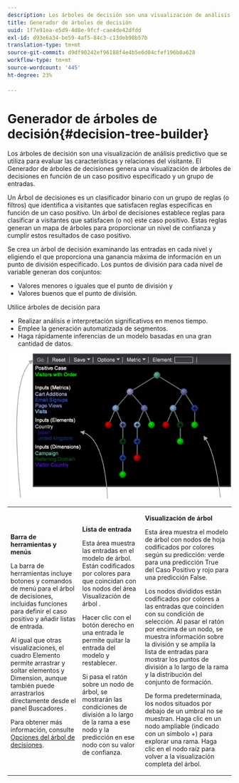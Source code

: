 ```yaml
---
description: Los árboles de decisión son una visualización de análisis predictivo que se utiliza para evaluar las características y relaciones del visitante. El Generador de árboles de decisiones genera una visualización de árboles de decisiones en función de un caso positivo especificado y un grupo de entradas.
title: Generador de árboles de decisión
uuid: 1f7e91ea-e5d9-4d8e-9fcf-cae4de42dfdd
exl-id: d93e6a34-be59-4af5-84c3-c13deb98b57b
translation-type: tm+mt
source-git-commit: d9df90242ef96188f4e4b5e6d04cfef196b0a628
workflow-type: tm+mt
source-wordcount: '445'
ht-degree: 23%

---
```


# Generador de árboles de decisión{#decision-tree-builder}

Los árboles de decisión son una visualización de análisis predictivo que se utiliza para evaluar las características y relaciones del visitante. El Generador de árboles de decisiones genera una visualización de árboles de decisiones en función de un caso positivo especificado y un grupo de entradas.

Un Árbol de decisiones es un clasificador binario con un grupo de reglas (o filtros) que identifica a visitantes que satisfacen reglas específicas en función de un caso positivo. Un árbol de decisiones establece reglas para clasificar a visitantes que satisfacen (o no) este caso positivo. Estas reglas generan un mapa de árboles para proporcionar un nivel de confianza y cumplir estos resultados de caso positivo.

Se crea un árbol de decisión examinando las entradas en cada nivel y eligiendo el que proporciona una ganancia máxima de información en un punto de división especificado. Los puntos de división para cada nivel de variable generan dos conjuntos:

* Valores menores o iguales que el punto de división y
* Valores buenos que el punto de división.

Utilice árboles de decisión para

* Realizar análisis e interpretación significativos en menos tiempo.
* Emplee la generación automatizada de segmentos.
* Haga rápidamente inferencias de un modelo basadas en una gran cantidad de datos.

![](assets/decision_tree_parts.png)

<table id="table_FCC5D63EF8A843D79B2338BD951025EA"> 
 <tbody> 
  <tr> 
   <td colname="col1"> <p><b>Barra de herramientas y menús</b> </p> <p>La barra de herramientas incluye botones y comandos de menú para el árbol de decisiones, incluidas funciones para definir el caso positivo y añadir listas de entrada. </p> <p>Al igual que otras visualizaciones, el cuadro <span class="uicontrol"> Elemento</span> permite arrastrar y soltar elementos y Dimension, aunque también puede arrastrarlos directamente desde el panel Buscadores . </p> <p>Para obtener más información, consulte <a href="../../../../home/c-get-started/c-analysis-vis/c-decision-trees/c-decision-trees-menu.md#concept-bfc4e80651a243d3966cc770b205606c"> Opciones del árbol de decisiones</a>. </p> </td> 
   <td colname="col2"> <p><b>Lista de entrada</b> </p> <p>Esta área muestra las entradas en el modelo de árbol. Están codificados por colores para que coincidan con los nodos del área Visualización de árbol . </p> <p>Hacer clic con el botón derecho en una entrada le permite quitar la entrada del modelo y restablecer. </p> <p>Si pasa el ratón sobre un nodo de árbol, se mostrarán las condiciones de división a lo largo de la rama a ese nodo y la predicción en ese nodo con su valor de confianza. </p> </td> 
   <td colname="col3"> <p><b>Visualización de árbol</b> </p> <p>Esta área muestra el modelo de árbol con nodos de hoja codificados por colores según su predicción: verde para una predicción True del Caso Positivo y rojo para una predicción False. </p> <p>Los nodos divididos están codificados por colores a las entradas que coinciden con su condición de selección. Al pasar el ratón por encima de un nodo, se muestra información sobre la división y se amplía la lista de entradas para mostrar los puntos de división a lo largo de la rama y la distribución del conjunto de formación. </p> <p>De forma predeterminada, los nodos situados por debajo de un umbral no se muestran. Haga clic en un nodo ampliable (indicado con un símbolo +) para explorar una rama. Haga clic en el nodo raíz para volver a la visualización completa del árbol. </p> </td> 
  </tr> 
 </tbody> 
</table>

<!-- <a id="section_E800327344194A6DBF37F273D8462E2A"></a> -->
